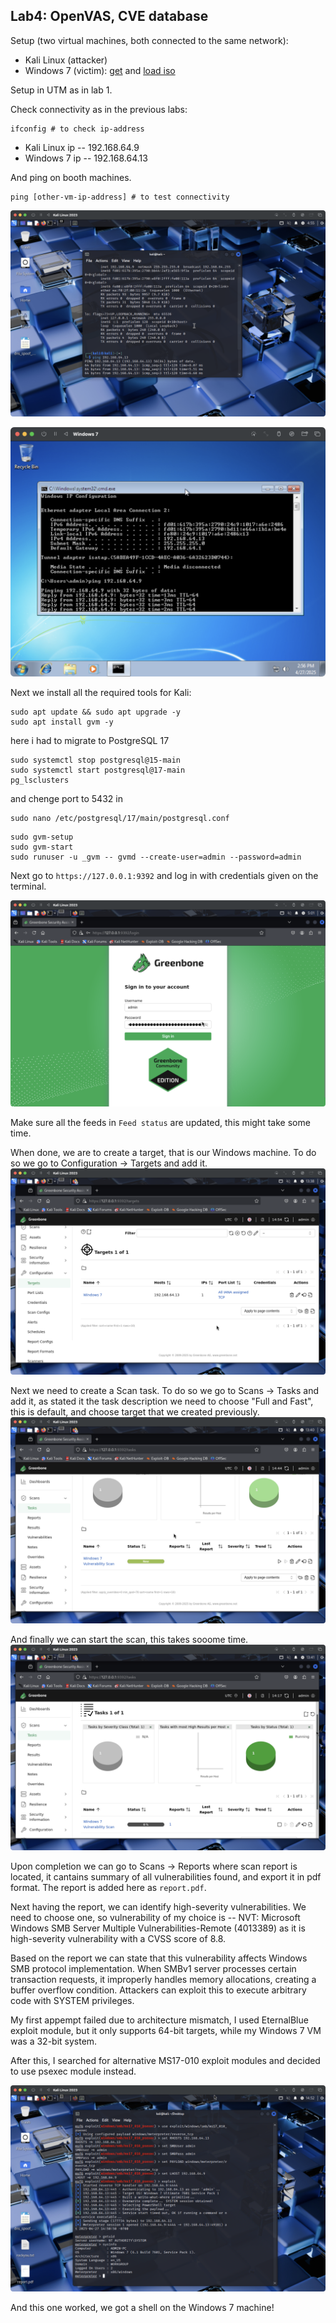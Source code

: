 ## Lab4: OpenVAS, CVE database

Setup (two virtual machines, both connected to the same network):
- Kali Linux (attacker)
- Windows 7 (victim): [get](https://mac.getutm.app/gallery/windows-7) and [load iso](https://dl.malwarewatch.org/windows/)

Setup in UTM as in lab 1.

Check connectivity as in the previous labs:

```
ifconfig # to check ip-address
```
- Kali Linux ip -- 192.168.64.9
- Windows 7 ip -- 192.168.64.13

And ping on booth machines.

```
ping [other-vm-ip-address] # to test connectivity
```

![img-0](data/img-0.png)

![img-1](data/img-1.png)

Next we install all the required tools for Kali:
```
sudo apt update && sudo apt upgrade -y
sudo apt install gvm -y
```

here i had to migrate to PostgreSQL 17
```
sudo systemctl stop postgresql@15-main
sudo systemctl start postgresql@17-main
pg_lsclusters
```
and chenge port to 5432 in 
```
sudo nano /etc/postgresql/17/main/postgresql.conf
```
```
sudo gvm-setup
sudo gvm-start
sudo runuser -u _gvm -- gvmd --create-user=admin --password=admin
```

Next go to `https://127.0.0.1:9392` and log in with credentials given on the terminal. 

![img-2](data/img-2.png)

Make sure all the feeds in `Feed status` are updated, this might take some time.

When done, we are to create a target, that is our Windows machine. To do so we go to Configuration -> Targets and add it.
![img-3](data/img-3.png)

Next we need to create a Scan task. To do so we go to Scans -> Tasks and add it, as stated it the task description we need to choose "Full and Fast", this is default, and choose target that we created previously.
![img-4](data/img-4.png)

And finally we can start the scan, this takes sooome time. 
![img-5](data/img-5.png)

Upon completion we can go to Scans -> Reports where scan report is located, it cantains summary of all vulnerabilities found, and export it in pdf format. The report is added here as `report.pdf`.

Next having the report, we can identify high-severity vulnerabilities. We need to choose one, so vulnerability of my choice is -- NVT: Microsoft Windows SMB Server Multiple Vulnerabilities-Remote (4013389) as it is high-severity vulnerability with a CVSS score of 8.8. 

Based on the report we can state that this vulnerability affects Windows SMB protocol implementation. When SMBv1 server processes certain transaction requests, it improperly handles memory allocations, creating a buffer overflow condition. Attackers can exploit this to execute arbitrary code with SYSTEM privileges.

My first appempt failed due to architecture mismatch, I used EternalBlue exploit module, but it only supports 64-bit targets, while my Windows 7 VM was a 32-bit system.

After this, I searched for alternative MS17-010 exploit modules and decided to use psexec module instead. 

![img-6](data/img-6.png)

And this one worked, we got a shell on the Windows 7 machine!

